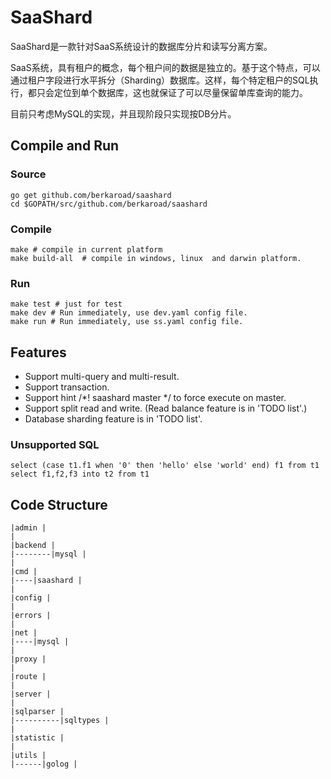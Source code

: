 # SaaShard
SaaShard是一款针对SaaS系统设计的数据库分片和读写分离方案。

SaaS系统，具有租户的概念，每个租户间的数据是独立的。基于这个特点，可以通过租户字段进行水平拆分（Sharding）数据库。这样，每个特定租户的SQL执行，都只会定位到单个数据库，这也就保证了可以尽量保留单库查询的能力。

目前只考虑MySQL的实现，并且现阶段只实现按DB分片。

## Compile and Run

### Source
```
go get github.com/berkaroad/saashard
cd $GOPATH/src/github.com/berkaroad/saashard
```

### Compile

```
make # compile in current platform
make build-all  # compile in windows, linux  and darwin platform.
```

### Run

```
make test # just for test
make dev # Run immediately, use dev.yaml config file.
make run # Run immediately, use ss.yaml config file.
```

## Features
- Support multi-query and multi-result.
- Support transaction.
- Support hint /*! saashard master */ to force execute on master.
- Support split read and write. (Read balance feature is in 'TODO list'.)
- Database sharding feature is in 'TODO list'.

### Unsupported SQL

```
select (case t1.f1 when '0' then 'hello' else 'world' end) f1 from t1 
select f1,f2,f3 into t2 from t1
```

## Code Structure

```
|admin |
|
|backend |
|--------|mysql |
|
|cmd |
|----|saashard |
|
|config |
|
|errors |
|
|net |
|----|mysql |
|
|proxy |
|
|route |
|
|server |
|
|sqlparser |
|----------|sqltypes |
|
|statistic |
|
|utils |
|------|golog |
```